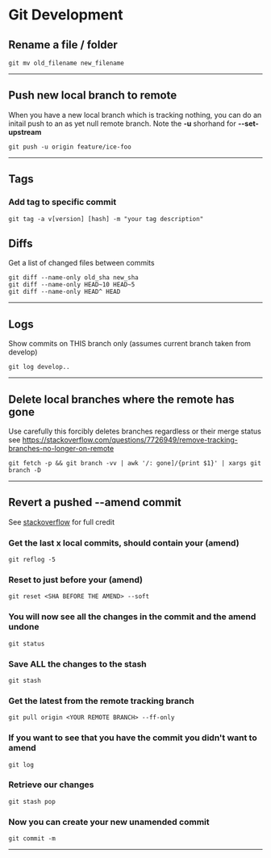 # Git Development

## Rename a file / folder

    git mv old_filename new_filename

---

## Push new local branch to remote

When you have a new local branch which is tracking nothing,  you can do an initail push to an as yet null remote branch. Note the **-u** shorhand for **--set-upstream**
	
	git push -u origin feature/ice-foo
	
---

## Tags

### Add tag to specific commit

    git tag -a v[version] [hash] -m "your tag description"

## Diffs

Get a list of changed files between commits

    git diff --name-only old_sha new_sha
    git diff --name-only HEAD~10 HEAD~5
    git diff --name-only HEAD^ HEAD

---

## Logs

Show commits on THIS branch only (assumes current branch taken from develop)

    git log develop..

---

## Delete local branches where the remote has gone

Use carefully this forcibly deletes branches regardless or their merge status see https://stackoverflow.com/questions/7726949/remove-tracking-branches-no-longer-on-remote

    git fetch -p && git branch -vv | awk '/: gone]/{print $1}' | xargs git branch -D

---

## Revert a pushed --amend commit

See [stackoverflow](https://stackoverflow.com/questions/1459150/how-to-undo-git-commit-amend-done-instead-of-git-commit/1459264) for full credit


### Get the last x local commits,  should contain your (amend)

    git reflog -5

### Reset to just before your (amend)

    git reset <SHA BEFORE THE AMEND> --soft 

### You will now see all the changes in the commit and the amend undone
    git status

### Save ALL the changes to the stash
    git stash

### Get the latest from the remote tracking branch
    git pull origin <YOUR REMOTE BRANCH> --ff-only

### If you want to see that you have the commit you didn't want to amend
    git log

### Retrieve our changes
    git stash pop

### Now you can create your new unamended commit
    git commit -m 

---